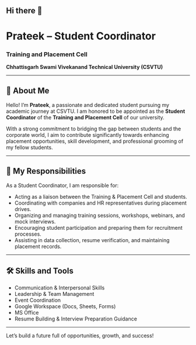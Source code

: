 ## Hi there 👋
# Prateek – Student Coordinator  
### Training and Placement Cell  
**Chhattisgarh Swami Vivekanand Technical University (CSVTU)**

---

## 📌 About Me
Hello! I’m **Prateek**, a passionate and dedicated student pursuing my academic journey at CSVTU. I am honored to be appointed as the **Student Coordinator** of the **Training and Placement Cell** of our university.

With a strong commitment to bridging the gap between students and the corporate world, I aim to contribute significantly towards enhancing placement opportunities, skill development, and professional grooming of my fellow students.

---

## 🎯 My Responsibilities
As a Student Coordinator, I am responsible for:

- Acting as a liaison between the Training & Placement Cell and students.
- Coordinating with companies and HR representatives during placement drives.
- Organizing and managing training sessions, workshops, webinars, and mock interviews.
- Encouraging student participation and preparing them for recruitment processes.
- Assisting in data collection, resume verification, and maintaining placement records.

---

## 🛠 Skills and Tools
- Communication & Interpersonal Skills  
- Leadership & Team Management  
- Event Coordination  
- Google Workspace (Docs, Sheets, Forms)  
- MS Office  
- Resume Building & Interview Preparation Guidance

---

Let’s build a future full of opportunities, growth, and success!

<!--
**MauryvanshiPrateek/MauryvanshiPrateek** is a ✨ _special_ ✨ repository because its `README.md` (this file) appears on your GitHub profile.

Here are some ideas to get you started:

- 🔭 I’m currently working on ...
- 🌱 I’m currently learning ...
- 👯 I’m looking to collaborate on ...
- 🤔 I’m looking for help with ...
- 💬 Ask me about ...
- 📫 How to reach me: ...
- 😄 Pronouns: ...
- ⚡ Fun fact: ...
-->
